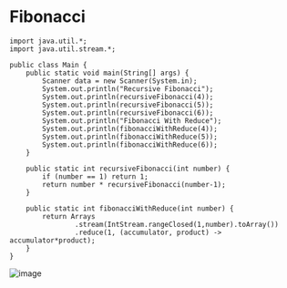 # Fibonacci

    import java.util.*;
    import java.util.stream.*;

    public class Main {
        public static void main(String[] args) {
            Scanner data = new Scanner(System.in);
            System.out.println("Recursive Fibonacci");
            System.out.println(recursiveFibonacci(4));
            System.out.println(recursiveFibonacci(5));
            System.out.println(recursiveFibonacci(6));
            System.out.println("Fibonacci With Reduce");
            System.out.println(fibonacciWithReduce(4));
            System.out.println(fibonacciWithReduce(5));
            System.out.println(fibonacciWithReduce(6));
        }

        public static int recursiveFibonacci(int number) {
            if (number == 1) return 1;
            return number * recursiveFibonacci(number-1);
        }

        public static int fibonacciWithReduce(int number) {
            return Arrays
                    .stream(IntStream.rangeClosed(1,number).toArray())
                    .reduce(1, (accumulator, product) -> accumulator*product);
        }
    }

![image](https://user-images.githubusercontent.com/62726118/218370132-5dee682e-dc85-4177-8843-ca32883d7a9e.png)
